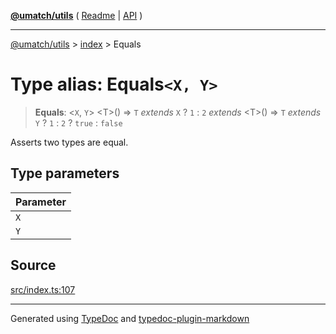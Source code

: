 [**@umatch/utils**](../../README.md) ( [Readme](../../README.md) \| [API](../../API.md) )

---

[@umatch/utils](../../API.md) > [index](../README.md) > Equals

# Type alias: Equals`<X, Y>`

> **Equals**: \<`X`, `Y`\> \<T\>() => `T` _extends_ `X` ? `1` : `2` _extends_ \<T\>() => `T` _extends_ `Y` ? `1` : `2` ? `true` : `false`

Asserts two types are equal.

## Type parameters

| Parameter |
| :-------- |
| `X`       |
| `Y`       |

## Source

[src/index.ts:107](https://github.com/umatch-oficial/utils/blob/106c322/src/index.ts#L107)

---

Generated using [TypeDoc](https://typedoc.org/) and [typedoc-plugin-markdown](https://www.npmjs.com/package/typedoc-plugin-markdown)
